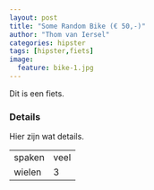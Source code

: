```yaml
---
layout: post
title: "Some Random Bike (€ 50,-)"
author: "Thom van Iersel"
categories: hipster
tags: [hipster,fiets]
image:
  feature: bike-1.jpg
---
```


Dit is een fiets.

### Details

Hier zijn wat details.

|        |           |
| ------ | --------- |
| spaken | veel      |
| wielen | 3         |
